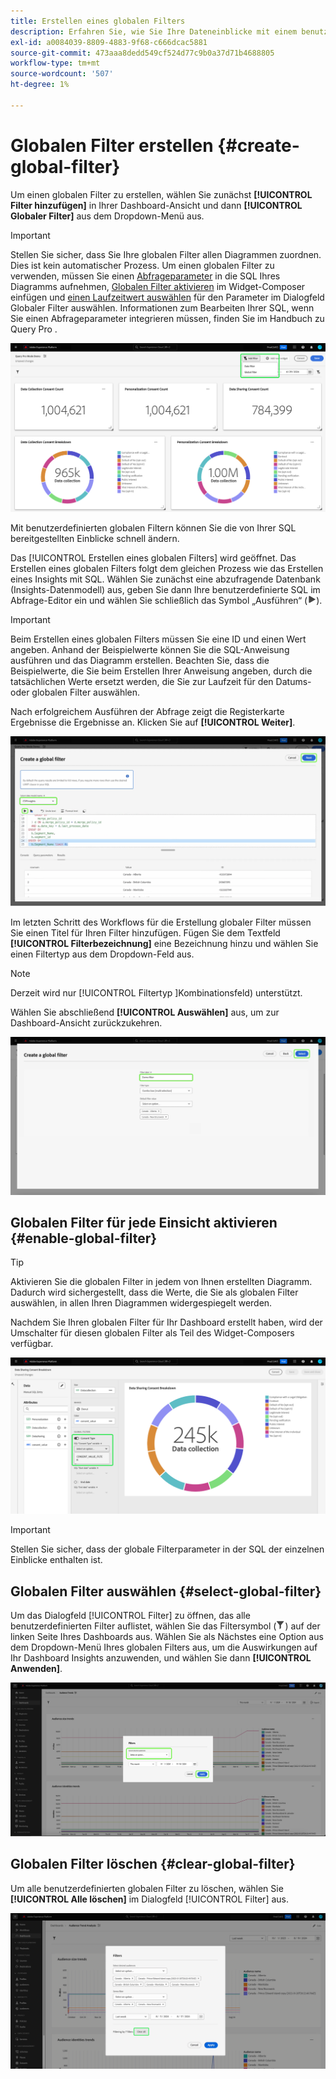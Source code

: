 ```yaml
---
title: Erstellen eines globalen Filters
description: Erfahren Sie, wie Sie Ihre Dateneinblicke mit einem benutzerdefinierten, global angewendeten Filter filtern können.
exl-id: a0084039-8809-4883-9f68-c666dcac5881
source-git-commit: 473aaa8dedd549cf524d77c9b0a37d71b4688805
workflow-type: tm+mt
source-wordcount: '507'
ht-degree: 1%

---
```


# Globalen Filter erstellen {#create-global-filter}

Um einen globalen Filter zu erstellen, wählen Sie zunächst **[!UICONTROL Filter hinzufügen]** in Ihrer Dashboard-Ansicht und dann **[!UICONTROL Globaler Filter]** aus dem Dropdown-Menü aus.

>[!IMPORTANT]
>
>Stellen Sie sicher, dass Sie Ihre globalen Filter allen Diagrammen zuordnen. Dies ist kein automatischer Prozess. Um einen globalen Filter zu verwenden, müssen Sie einen [Abfrageparameter](../../../query-service/ui/parameterized-queries.md) in die SQL Ihres Diagramms aufnehmen, [Globalen Filter aktivieren](#enable-global-filter) im Widget-Composer einfügen und [einen Laufzeitwert auswählen](#select-global-filter) für den Parameter im Dialogfeld Globaler Filter auswählen. Informationen zum Bearbeiten Ihrer SQL, wenn Sie einen Abfrageparameter integrieren müssen, finden Sie im Handbuch zu Query Pro .

![Ein benutzerdefiniertes Dashboard mit hervorgehobenem Filter hinzufügen und seinem Dropdown-Menü.](../../images/sql-insights-query-pro-mode/add-filter.png)

Mit benutzerdefinierten globalen Filtern können Sie die von Ihrer SQL bereitgestellten Einblicke schnell ändern.

Das [!UICONTROL Erstellen eines globalen Filters] wird geöffnet. Das Erstellen eines globalen Filters folgt dem gleichen Prozess wie das Erstellen eines Insights mit SQL. Wählen Sie zunächst eine abzufragende Datenbank (Insights-Datenmodell) aus, geben Sie dann Ihre benutzerdefinierte SQL im Abfrage-Editor ein und wählen Sie schließlich das Symbol „Ausführen“ (![A-Symbol „Ausführen“](/help/images/icons/play.png)).

>[!IMPORTANT]
>
>Beim Erstellen eines globalen Filters müssen Sie eine ID und einen Wert angeben. Anhand der Beispielwerte können Sie die SQL-Anweisung ausführen und das Diagramm erstellen. Beachten Sie, dass die Beispielwerte, die Sie beim Erstellen Ihrer Anweisung angeben, durch die tatsächlichen Werte ersetzt werden, die Sie zur Laufzeit für den Datums- oder globalen Filter auswählen.

Nach erfolgreichem Ausführen der Abfrage zeigt die Registerkarte Ergebnisse die Ergebnisse an. Klicken Sie auf **[!UICONTROL Weiter]**.

![Das [!UICONTROL Dialogfeld „Globalen Filter erstellen] mit dem Dropdown-Menü „Datensatz“, dem Symbol „Ausführen“ und der hervorgehobenen Option „Weiter“.](../../images/sql-insights-query-pro-mode/global-filter.png)

Im letzten Schritt des Workflows für die Erstellung globaler Filter müssen Sie einen Titel für Ihren Filter hinzufügen. Fügen Sie dem Textfeld **[!UICONTROL Filterbezeichnung]** eine Bezeichnung hinzu und wählen Sie einen Filtertyp aus dem Dropdown-Feld aus.

>[!NOTE]
>
>Derzeit wird nur [!UICONTROL  Filtertyp ]Kombinationsfeld) unterstützt.

Wählen Sie abschließend **[!UICONTROL Auswählen]** aus, um zur Dashboard-Ansicht zurückzukehren.

![Das [!UICONTROL Dialogfeld „Globalen Filter erstellen] mit hervorgehobener Texteingabe „Auswählen“ und „Filterbezeichnung“.](../../images/sql-insights-query-pro-mode/global-filter-label.png)

## Globalen Filter für jede Einsicht aktivieren {#enable-global-filter}

>[!TIP]
>
>Aktivieren Sie die globalen Filter in jedem von Ihnen erstellten Diagramm. Dadurch wird sichergestellt, dass die Werte, die Sie als globalen Filter auswählen, in allen Ihren Diagrammen widergespiegelt werden.

Nachdem Sie Ihren globalen Filter für Ihr Dashboard erstellt haben, wird der Umschalter für diesen globalen Filter als Teil des Widget-Composers verfügbar.

![Der Widget-Composer mit hervorgehobenem Umschalter für globale Filter.](../../images/sql-insights-query-pro-mode/global-filter-consent.png)

>[!IMPORTANT]
>
>Stellen Sie sicher, dass der globale Filterparameter in der SQL der einzelnen Einblicke enthalten ist.

## Globalen Filter auswählen {#select-global-filter}

Um das Dialogfeld [!UICONTROL Filter] zu öffnen, das alle benutzerdefinierten Filter auflistet, wählen Sie das Filtersymbol (![Filtersymbol) aus.](/help/images/icons/filter.png)) auf der linken Seite Ihres Dashboards aus. Wählen Sie als Nächstes eine Option aus dem Dropdown-Menü Ihres globalen Filters aus, um die Auswirkungen auf Ihr Dashboard Insights anzuwenden, und wählen Sie dann **[!UICONTROL Anwenden]**.

![Ein benutzerdefiniertes Dashboard mit hervorgehobenem Filterdialogfeld.](../../images/sql-insights-query-pro-mode/custom-filters.png)

## Globalen Filter löschen {#clear-global-filter}

Um alle benutzerdefinierten globalen Filter zu löschen, wählen Sie **[!UICONTROL Alle löschen]** im Dialogfeld [!UICONTROL Filter] aus.

![Das Dialogfeld „Filter“ mit hervorgehobener Option „Alle löschen“](../../images/sql-insights-query-pro-mode/clear-all.png)
